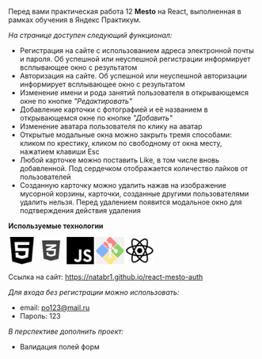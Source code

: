 Перед вами практическая работа 12 **Mesto** на React, выполненная в рамках обучения в Яндекс Практикум.


*На странице доступен следующий функционал:*
* Регистрация на сайте с использованием адреса электронной почты и пароля. Об успешной или неуспешной регистрации информирует всплывающее окно с результатом
* Авторизация на сайте. Об успешной или неуспешной авторизации информирует всплывающее окно с результатом
* Изменение имени и рода занятий пользователя в открывающемся окне по кнопке *"Редактировать"*
* Добавление карточки с фотографией и её названием в открывающемся окне по кнопке *"Добавить"*
* Изменение аватара пользователя по клику на аватар
* Открытые модальные окна можно закрыть тремя способами: кликом по крестику, кликом по свободному от окна месту, нажатием клавиши Esc
* Любой карточке можно поставить Like, в том числе вновь добавленной. Под сердечком отображается количество лайков от пользователей
* Созданную карточку можно удалить нажав на изображение мусорной корзины, карточки, созданные другими пользователями удалить нельзя. Перед удалением появится модальное окно для подтверждения действия удаления



**Используемые технологии**
<div>
  <img src="./src/icons/html5.svg" alt="JavaScript" height="55">
  <img src="./src/icons/CSS3_icon-icons.com_66989.png" alt="JavaScript" height="55">
  <img src="./src/icons/javascript.svg" alt="JavaScript" height="55">
  <img src="./src/icons/png-transparent-git-bash-hd-logo.png" alt="JavaScript" height="55">
  <img src="./src/icons/react.svg" alt="JavaScript" height="55">
</div>



Ссылка на сайт:
https://natabr1.github.io/react-mesto-auth

*Для входа без регистрации можно использовать:*

* email: po123@mail.ru
* Пароль: 123



*В перспективе дополнить проект:*
* Валидация полей форм
